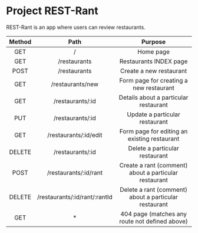 # Project REST-Rant

REST-Rant is an app where users can review restaurants.

| Method  | Path  | Purpose |
| :---: | :---: | :---: |
| GET | / | Home page |
| GET | /restaurants | Restaurants INDEX page |
| POST | /restaurants | Create a new restaurant |
| GET | /restaurants/new | Form page for creating a new restaurant |
| GET | /restaurants/:id | Details about a particular restaurant |
| PUT | /restaurants/:id | Update a particular restaurant |
| GET | /restaurants/:id/edit | Form page for editing an existing restaurant |
| DELETE |	/restaurants/:id	| Delete a particular restaurant |
| POST |	/restaurants/:id/rant	| Create a rant (comment) about a particular restaurant |
| DELETE |	/restaurants/:id/rant/:rantId	| Delete a rant (comment) about a particular restaurant |
| GET |	*	| 404 page (matches any route not defined above) |